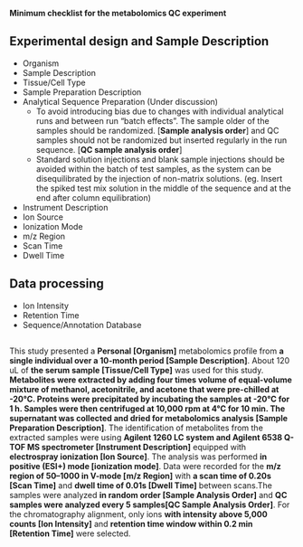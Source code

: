 **Minimum checklist for the metabolomics QC experiment**

## Experimental design and Sample Description

- Organism
- Sample Description
- Tissue/Cell Type
- Sample Preparation Description
- Analytical Sequence Preparation (Under discussion)
  - To avoid introducing bias due to changes with individual analytical runs and between run “batch effects”. The sample older of the samples should be randomized. [**Sample analysis order**] and QC samples should not be randomized but inserted regularly in the run sequence. [**QC sample analysis order**] 
  - Standard solution injections and blank sample injections should be avoided within the batch of test samples, as the system can be disequilibrated by the injection of non-matrix solutions. (eg. Insert the spiked test mix solution in the middle of the sequence and at the end after column equilibration)
- Instrument Description
- Ion Source
- Ionization Mode
- m/z Region
- Scan Time
- Dwell Time

## Data processing

- Ion Intensity
- Retention Time
- Sequence/Annotation Database

##
This study presented a **Personal [Organism]** metabolomics profile from **a single individual over a 10-month period [Sample Description]**. About 120 uL of **the serum sample [Tissue/Cell Type]** was used for this study. **Metabolites were extracted by adding four times volume of equal-volume mixture of methanol, acetonitrile, and acetone that were pre-chilled at -20°C. Proteins were precipitated by incubating the samples at -20°C for 1 h. Samples were then centrifuged at 10,000 rpm at 4°C for 10 min. The supernatant was collected and dried for metabolomics analysis [Sample Preparation Description]**. The identification of metabolites from the extracted samples were using **Agilent 1260 LC system and Agilent 6538 Q-TOF MS spectrometer [Instrument Description]** equipped with **electrospray ionization [Ion Source]**. The analysis was performed **in positive (ESI+) mode [ionization mode]**. Data were recorded for the **m/z region of 50–1000 in V-mode [m/z Region]** with **a scan time of 0.20s [Scan Time]** and **dwell time of 0.01s [Dwell Time]** between scans.The samples were analyzed **in random order [Sample Analysis Order]** and **QC samples were analyzed every 5 samples[QC Sample Analysis Order]**. For the chromatography alignment, only ions **with intensity above 5,000 counts [Ion Intensity]** and **retention time window within 0.2 min [Retention Time]** were selected.  
